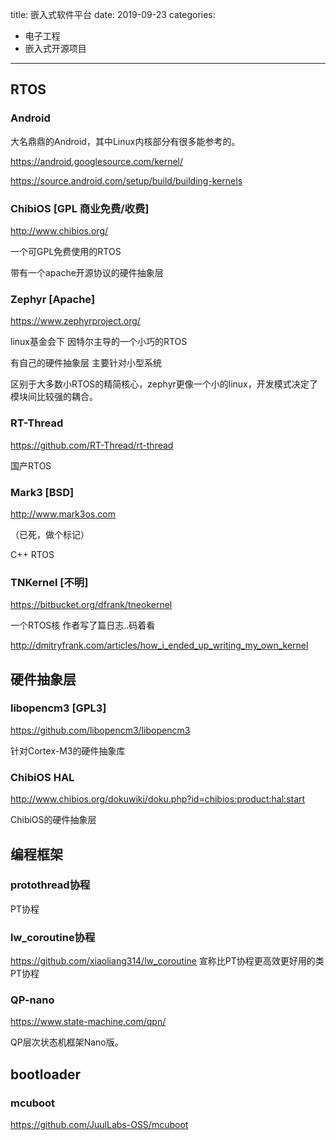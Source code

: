 title: 嵌入式软件平台
date: 2019-09-23
categories:
- 电子工程
- 嵌入式开源项目


---

## RTOS

### Android

大名鼎鼎的Android，其中Linux内核部分有很多能参考的。

https://android.googlesource.com/kernel/

https://source.android.com/setup/build/building-kernels

### ChibiOS [GPL 商业免费/收费]

http://www.chibios.org/

一个可GPL免费使用的RTOS 

带有一个apache开源协议的硬件抽象层

### Zephyr [Apache]

https://www.zephyrproject.org/

linux基金会下 因特尔主导的一个小巧的RTOS

有自己的硬件抽象层 主要针对小型系统

区别于大多数小RTOS的精简核心，zephyr更像一个小的linux，开发模式决定了模块间比较强的耦合。

### RT-Thread

https://github.com/RT-Thread/rt-thread

国产RTOS

### Mark3 [BSD]

http://www.mark3os.com

（已死，做个标记）

C++ RTOS

### TNKernel [不明]

https://bitbucket.org/dfrank/tneokernel

一个RTOS核 作者写了篇日志..码着看

http://dmitryfrank.com/articles/how_i_ended_up_writing_my_own_kernel



## 硬件抽象层

### libopencm3 [GPL3]

https://github.com/libopencm3/libopencm3

针对Cortex-M3的硬件抽象库

### ChibiOS HAL

http://www.chibios.org/dokuwiki/doku.php?id=chibios:product:hal:start

ChibiOS的硬件抽象层



## 编程框架

### protothread协程

PT协程

### lw_coroutine协程

https://github.com/xiaoliang314/lw_coroutine
宣称比PT协程更高效更好用的类PT协程

### QP-nano

https://www.state-machine.com/qpn/

QP层次状态机框架Nano版。


## bootloader

### mcuboot

https://github.com/JuulLabs-OSS/mcuboot

